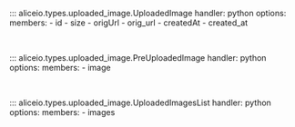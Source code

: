 ::: aliceio.types.uploaded_image.UploadedImage
    handler: python
    options:
      members:
        - id
        - size
        - origUrl
        - orig_url
        - createdAt
        - created_at

<br/>

::: aliceio.types.uploaded_image.PreUploadedImage
    handler: python
    options:
      members:
        - image

<br/>

::: aliceio.types.uploaded_image.UploadedImagesList
    handler: python
    options:
      members:
        - images
